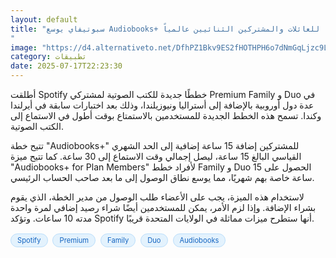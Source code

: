 ```yaml
---
layout: default
title: "سبوتيفاي يوسع Audiobooks+ للعائلات والمشتركين الثنائيين عالمياً
"
image: "https://d4.alternativeto.net/DfhPZ1Bkv9ES2fHOTHPH6o7dNmGqLjzc9LNsp7eouW0/rs:fill:1520:760:0/g:ce:0:0/YWJzOi8vZGlzdC9jb250ZW50LzE3NTI3OTE0NzMyMDkucG5n.png"
category: تطبيقات
date: 2025-07-17T22:23:30
---
```


أطلقت Spotify خططًا جديدة للكتب الصوتية لمشتركي Premium Family و Duo في عدة دول أوروبية بالإضافة إلى أستراليا ونيوزيلندا، وذلك بعد اختبارات سابقة في أيرلندا وكندا. تسمح هذه الخطط الجديدة للمستخدمين بالاستمتاع بوقت أطول في الاستماع إلى الكتب الصوتية.

تتيح خطة "Audiobooks+" للمشتركين إضافة 15 ساعة إضافية إلى الحد الشهري القياسي البالغ 15 ساعة، ليصل إجمالي وقت الاستماع إلى 30 ساعة. كما تتيح ميزة "Audiobooks+ for Plan Members" لأفراد خطط Family و Duo الحصول على 15 ساعة خاصة بهم شهريًا، مما يوسع نطاق الوصول إلى ما بعد صاحب الحساب الرئيسي.

لاستخدام هذه الميزة، يجب على الأعضاء طلب الوصول من مدير الخطة، الذي يقوم بشراء الإضافة. وإذا لزم الأمر، يمكن للمستخدمين أيضًا شراء رصيد إضافي لمرة واحدة مدته 10 ساعات. وتؤكد Spotify أنها ستطرح ميزات مماثلة في الولايات المتحدة قريبًا.

<div style="margin-top:2px; margin-bottom:2px;"><a href="https://bidjadraft.github.io/?query=Spotify" style="background:#e3f2fd; color:#1565c0; font-size:80%; border-radius:12px; padding:3px 10px; margin:2px 4px 2px 0; display:inline-block; border:1px solid #bbdefb; text-decoration:none;">Spotify</a> <a href="https://bidjadraft.github.io/?query=Premium" style="background:#e3f2fd; color:#1565c0; font-size:80%; border-radius:12px; padding:3px 10px; margin:2px 4px 2px 0; display:inline-block; border:1px solid #bbdefb; text-decoration:none;">Premium</a> <a href="https://bidjadraft.github.io/?query=Family" style="background:#e3f2fd; color:#1565c0; font-size:80%; border-radius:12px; padding:3px 10px; margin:2px 4px 2px 0; display:inline-block; border:1px solid #bbdefb; text-decoration:none;">Family</a> <a href="https://bidjadraft.github.io/?query=Duo" style="background:#e3f2fd; color:#1565c0; font-size:80%; border-radius:12px; padding:3px 10px; margin:2px 4px 2px 0; display:inline-block; border:1px solid #bbdefb; text-decoration:none;">Duo</a> <a href="https://bidjadraft.github.io/?query=Audiobooks" style="background:#e3f2fd; color:#1565c0; font-size:80%; border-radius:12px; padding:3px 10px; margin:2px 4px 2px 0; display:inline-block; border:1px solid #bbdefb; text-decoration:none;">Audiobooks</a></div><br><br>
